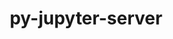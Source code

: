 ---
title: "py-jupyter-server"
layout: cache
categories: [package, v0.21.1]
meta: {"versions": ["1.21.0", "2.6.0"], "compilers": ["gcc@=11.1.0", "gcc@=11.4.0", "gcc@=9.4.0", "oneapi@=2023.2.0"], "oss": ["ubuntu20.04"], "platforms": ["linux"], "targets": ["neoverse_v1", "ppc64le", "x86_64_v3"], "stacks": ["data-vis-sdk", "e4s", "e4s-neoverse_v1", "e4s-oneapi", "e4s-power", "root"], "num_specs": 11, "num_specs_by_stack": {"root": 11, "e4s-neoverse_v1": 2, "e4s-power": 2, "data-vis-sdk": 2, "e4s": 3, "e4s-oneapi": 2}}
spec_details: [{"hash": "7p3djjhxuqiqdx7xjywhmiso5fab76cb", "compiler": "gcc@=11.4.0", "versions": ["2.6.0"], "os": "ubuntu20.04", "platform": "linux", "target": "neoverse_v1", "variants": ["build_system=python_pip"], "stacks": ["root", "e4s-neoverse_v1"], "size": "-", "tarball": "https://binaries.spack.io/releases/v0.21.1/build_cache/linux-ubuntu20.04-neoverse_v1/gcc-11.4.0/py-jupyter-server-2.6.0/linux-ubuntu20.04-neoverse_v1-gcc-11.4.0-py-jupyter-server-2.6.0-7p3djjhxuqiqdx7xjywhmiso5fab76cb.spack"}, {"hash": "lgff3wdbw44ru6sm65fpd5jic5muldt3", "compiler": "gcc@=11.4.0", "versions": ["1.21.0"], "os": "ubuntu20.04", "platform": "linux", "target": "neoverse_v1", "variants": ["build_system=python_pip"], "stacks": ["root", "e4s-neoverse_v1"], "size": "-", "tarball": "https://binaries.spack.io/releases/v0.21.1/build_cache/linux-ubuntu20.04-neoverse_v1/gcc-11.4.0/py-jupyter-server-1.21.0/linux-ubuntu20.04-neoverse_v1-gcc-11.4.0-py-jupyter-server-1.21.0-lgff3wdbw44ru6sm65fpd5jic5muldt3.spack"}, {"hash": "dgtljweyldvkk4g4acf2rrstogdj3pwj", "compiler": "gcc@=9.4.0", "versions": ["1.21.0"], "os": "ubuntu20.04", "platform": "linux", "target": "ppc64le", "variants": ["build_system=python_pip"], "stacks": ["root", "e4s-power"], "size": "-", "tarball": "https://binaries.spack.io/releases/v0.21.1/build_cache/linux-ubuntu20.04-ppc64le/gcc-9.4.0/py-jupyter-server-1.21.0/linux-ubuntu20.04-ppc64le-gcc-9.4.0-py-jupyter-server-1.21.0-dgtljweyldvkk4g4acf2rrstogdj3pwj.spack"}, {"hash": "lshxzmadufsce2p6vzaophjgdy3zuawf", "compiler": "gcc@=9.4.0", "versions": ["2.6.0"], "os": "ubuntu20.04", "platform": "linux", "target": "ppc64le", "variants": ["build_system=python_pip"], "stacks": ["root", "e4s-power"], "size": "-", "tarball": "https://binaries.spack.io/releases/v0.21.1/build_cache/linux-ubuntu20.04-ppc64le/gcc-9.4.0/py-jupyter-server-2.6.0/linux-ubuntu20.04-ppc64le-gcc-9.4.0-py-jupyter-server-2.6.0-lshxzmadufsce2p6vzaophjgdy3zuawf.spack"}, {"hash": "akst3bmrrbxhggmw5evlwbdhcqr6f53c", "compiler": "gcc@=11.1.0", "versions": ["1.21.0"], "os": "ubuntu20.04", "platform": "linux", "target": "x86_64_v3", "variants": ["build_system=python_pip"], "stacks": ["data-vis-sdk", "root"], "size": "-", "tarball": "https://binaries.spack.io/releases/v0.21.1/build_cache/linux-ubuntu20.04-x86_64_v3/gcc-11.1.0/py-jupyter-server-1.21.0/linux-ubuntu20.04-x86_64_v3-gcc-11.1.0-py-jupyter-server-1.21.0-akst3bmrrbxhggmw5evlwbdhcqr6f53c.spack"}, {"hash": "sqwvxrhidv7osiwzuy2fsjg4yomjpa2p", "compiler": "gcc@=11.1.0", "versions": ["2.6.0"], "os": "ubuntu20.04", "platform": "linux", "target": "x86_64_v3", "variants": ["build_system=python_pip"], "stacks": ["data-vis-sdk", "root"], "size": "-", "tarball": "https://binaries.spack.io/releases/v0.21.1/build_cache/linux-ubuntu20.04-x86_64_v3/gcc-11.1.0/py-jupyter-server-2.6.0/linux-ubuntu20.04-x86_64_v3-gcc-11.1.0-py-jupyter-server-2.6.0-sqwvxrhidv7osiwzuy2fsjg4yomjpa2p.spack"}, {"hash": "46g2af2aeexcrhzijwph4fsawrj3aovg", "compiler": "gcc@=11.4.0", "versions": ["1.21.0"], "os": "ubuntu20.04", "platform": "linux", "target": "x86_64_v3", "variants": ["build_system=python_pip"], "stacks": ["root", "e4s"], "size": "-", "tarball": "https://binaries.spack.io/releases/v0.21.1/build_cache/linux-ubuntu20.04-x86_64_v3/gcc-11.4.0/py-jupyter-server-1.21.0/linux-ubuntu20.04-x86_64_v3-gcc-11.4.0-py-jupyter-server-1.21.0-46g2af2aeexcrhzijwph4fsawrj3aovg.spack"}, {"hash": "tci5ffk3gzlglatzaol6lcaaqosf64dl", "compiler": "gcc@=11.4.0", "versions": ["1.21.0"], "os": "ubuntu20.04", "platform": "linux", "target": "x86_64_v3", "variants": ["build_system=python_pip"], "stacks": ["root", "e4s"], "size": "-", "tarball": "https://binaries.spack.io/releases/v0.21.1/build_cache/linux-ubuntu20.04-x86_64_v3/gcc-11.4.0/py-jupyter-server-1.21.0/linux-ubuntu20.04-x86_64_v3-gcc-11.4.0-py-jupyter-server-1.21.0-tci5ffk3gzlglatzaol6lcaaqosf64dl.spack"}, {"hash": "uabjosydeivlalwbgzt6ennujqfomixw", "compiler": "gcc@=11.4.0", "versions": ["2.6.0"], "os": "ubuntu20.04", "platform": "linux", "target": "x86_64_v3", "variants": ["build_system=python_pip"], "stacks": ["root", "e4s"], "size": "-", "tarball": "https://binaries.spack.io/releases/v0.21.1/build_cache/linux-ubuntu20.04-x86_64_v3/gcc-11.4.0/py-jupyter-server-2.6.0/linux-ubuntu20.04-x86_64_v3-gcc-11.4.0-py-jupyter-server-2.6.0-uabjosydeivlalwbgzt6ennujqfomixw.spack"}, {"hash": "tjud6lfsihpa666g3irwrub7aa5ri6hc", "compiler": "oneapi@=2023.2.0", "versions": ["1.21.0"], "os": "ubuntu20.04", "platform": "linux", "target": "x86_64_v3", "variants": ["build_system=python_pip"], "stacks": ["e4s-oneapi", "root"], "size": "-", "tarball": "https://binaries.spack.io/releases/v0.21.1/build_cache/linux-ubuntu20.04-x86_64_v3/oneapi-2023.2.0/py-jupyter-server-1.21.0/linux-ubuntu20.04-x86_64_v3-oneapi-2023.2.0-py-jupyter-server-1.21.0-tjud6lfsihpa666g3irwrub7aa5ri6hc.spack"}, {"hash": "l7ajz726gi6esg64kvxu2cpthb3ta3fo", "compiler": "oneapi@=2023.2.0", "versions": ["1.21.0"], "os": "ubuntu20.04", "platform": "linux", "target": "x86_64_v3", "variants": ["build_system=python_pip"], "stacks": ["e4s-oneapi", "root"], "size": "-", "tarball": "https://binaries.spack.io/releases/v0.21.1/build_cache/linux-ubuntu20.04-x86_64_v3/oneapi-2023.2.0/py-jupyter-server-1.21.0/linux-ubuntu20.04-x86_64_v3-oneapi-2023.2.0-py-jupyter-server-1.21.0-l7ajz726gi6esg64kvxu2cpthb3ta3fo.spack"}]
---